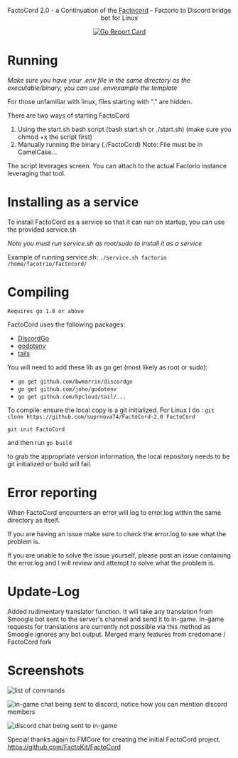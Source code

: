 <p align="center">FactoCord 2.0 - a Continuation of the <a href="https://github.com/FactoKit/FactoCord">Factocord</a> - Factorio to Discord bridge bot for Linux</p>
<p align="center">
<a href="https://goreportcard.com/report/github.com/thecmdradama/FactoCord-2.0"><img src="https://goreportcard.com/badge/github.com/thecmdradama/FactoCord-2.0" alt="Go Report Card"></a>
</p>

# Running
*Make sure you have your .env file in the same directory as the executable/binary, you can use .envexample the template*

For those unfamiliar with linux, files starting with "." are hidden. 

There are two ways of starting FactoCord

1. Using the start.sh bash script (bash start.sh or ./start.sh) (make sure you chmod +x the script first)
2. Manually running the binary (./FactoCord) Note: File must be in CamelCase... 

The script leverages screen.  You can attach to the actual Factorio instance leveraging that tool.

# Installing as a service

To install FactoCord as a service so that it can run on startup, you can use the provided service.sh

*Note you must run service.sh as root/sudo to install it as a service*

Example of running service.sh:
`./service.sh factorio /home/facotrio/factocord/`


# Compiling

`Requires go 1.8 or above`

FactoCord uses the following packages:

- [DiscordGo](https://github.com/bwmarrin/discordgo)
- [godotenv](https://github.com/joho/godotenv/)
- [tails](https://github.com/hpcloud/tail)

You will need to add these lib as go get (most likely as root or sudo):

- `go get github.com/bwmarrin/discordgo`
- `go get github.com/joho/godotenv`
- `go get github.com/hpcloud/tail/...`

To compile:
ensure the local copy is a git initialized.  For Linux I do :
`git clone https://github.com/suprnova74/FactoCord-2.0 FactoCord`

`git init FactoCord`

and then run `go build`

to grab the appropriate version information, the local repository needs to be git initialized or build will fail.


# Error reporting

When FactoCord encounters an error will log to error.log within the same directory as itself.

If you are having an issue make sure to check the error.log to see what the problem is.

If you are unable to solve the issue yourself, please post an issue containing the error.log and I will review and attempt to solve what the problem is.

# Update-Log

Added rudimentary translator function.  It will take any translation from Smoogle bot sent to the server's channel and send it to in-game.   In-game requests for translations are currently not possible via this method as Smoogle ignores any bot output.
Merged many features from credomane / FactoCord fork


# Screenshots

<p><img src="https://i.imgur.com/nrPMtBK.png" alt="list of commands"></p>
<p><img src="http://i.imgur.com/dztOTrk.png" alt="in-game chat being sent to discord, notice how you can mention discord members"></p>
<p><img src="http://i.imgur.com/Npl0vBb.png" alt="discord chat being sent to in-game"></p>


Special thanks again to FMCore for creating the initial FactoCord project. https://github.com/FactoKit/FactoCord


